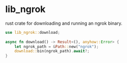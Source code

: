 # lib_ngrok

rust crate for downloading and running an ngrok binary.

```rs
use lib_ngrok::download;
 
async fn download() -> Result<(), anyhow::Error> {
    let ngrok_path = &Path::new("ngrok");
    download::bin(ngrok_path).await?;
}
```